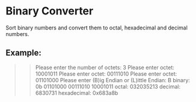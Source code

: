 # Binary Converter

Sort binary numbers and convert them to octal, hexadecimal and decimal numbers.

## Example:

>> Please enter the number of octets: 3
>> Please enter octet: 10001011
>> Please enter octet: 00111010
>> Please enter octet: 01101000
>> Please enter (B)ig Endian or (L)ittle Endian: B
binary: 0b 01101000 00111010 10001011
octal: 032035213
decimal: 6830731
hexadecimal: 0x683a8b
